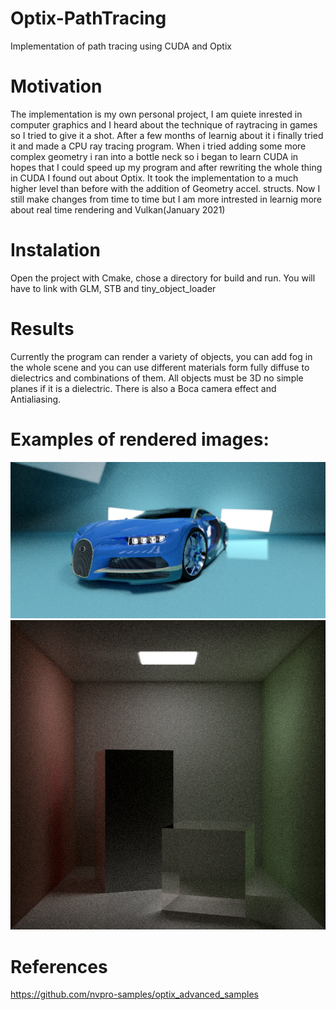 # Optix-PathTracing

Implementation of path tracing using CUDA and Optix

# Motivation

The implementation is my own personal project, I am quiete inrested in computer graphics and I heard about the technique of raytracing in games so I tried to give it a shot. After a few months of learnig about it i finally tried it and made a CPU ray tracing program. When i tried adding some more complex geometry i ran into a bottle neck so i began to learn CUDA in hopes that I could speed up my program and after rewriting the whole thing in CUDA I found out about Optix. It took the implementation to a much higher level than before with the addition of Geometry accel. structs. Now I still make changes from time to time but I am more intrested in learnig more about real time rendering and Vulkan(January 2021)

# Instalation

Open the project with Cmake, chose a directory for build and run.
You will have to link with GLM, STB and tiny_object_loader

# Results

Currently the program can render a variety of objects, you can add fog in the whole scene and you can use different materials form fully diffuse to dielectrics and combinations of them. All objects must be 3D no simple planes if it is a dielectric. There is also a Boca camera effect and Antialiasing.

# Examples of rendered images:

![picture](Screenshot%202021-03-02%20131329.png)
![picture](Screenshot%202021-03-02%20132404.png)

# References

https://github.com/nvpro-samples/optix_advanced_samples
